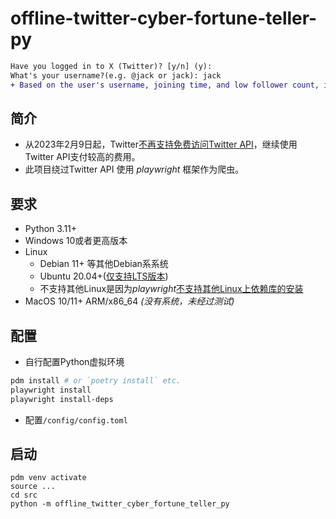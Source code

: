 # offline-twitter-cyber-fortune-teller-py
```diff
Have you logged in to X (Twitter)? [y/n] (y): 
What's your username?(e.g. @jack or jack): jack
+ Based on the user's username, joining time, and low follower count, it appears to be the actual Twitter account of Jack Dorsey, the co-founder and former CEO of Twitter. The user activity suggests a strong interest in philanthropy and social impact, particularly focused on COVID-19 relief, girls' health and education, universal basic income (UBI), and transparency in donations. This individual also engages with a diverse range of tweets, including those related to technology, AI, and privacy. Additionally, retweeting content that supports free and open-source software and promotes philanthropic efforts further highlights Jack Dorsey's interests and values.
```
## 简介
* 从2023年2月9日起，Twitter[不再支持免费访问Twitter API](https://x.com/XDevelopers/status/1621026986784337922)，继续使用Twitter API支付较高的费用。
* 此项目绕过Twitter API 使用 *playwright* 框架作为爬虫。
## 要求
- Python 3.11+
- Windows 10或者更高版本
- Linux
    - Debian 11+ 等其他Debian系系统
    - Ubuntu 20.04+([仅支持LTS版本](https://github.com/microsoft/playwright/issues/23296#issuecomment-1567983707))
    - 不支持其他Linux是因为*playwright*[不支持其他Linux上依赖库的安装](https://github.com/microsoft/playwright/issues/23949)
- MacOS 10/11+ ARM/x86_64 *(没有系统，未经过测试)*
## 配置
- 自行配置Python虚拟环境
```bash
pdm install # or `poetry install` etc.
playwright install
playwright install-deps
```
- 配置`/config/config.toml`
## 启动
```commandline
pdm venv activate
source ...
cd src
python -m offline_twitter_cyber_fortune_teller_py
```
